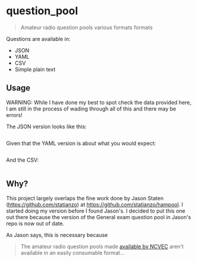 # question_pool

> Amateur radio question pools various formats formats

Questions are available in:
* JSON
* YAML
* CSV
* Simple plain text

## Usage

WARNING: While I have done my best to spot check the data provided here,
I am still in the process of wading through all of this and there may
be errors!

The JSON version looks like this:

```json

```

Given that the YAML version is about what you would expect:

```yaml
```

And the CSV:

```csv
```

## Why?

This project largely overlaps the fine work done by Jason Staten (https://github.com/statianzo)
at https://github.com/statianzo/hampool. I started doing my version before I found
Jason's. I decided to put this one out there because the version of the General exam question
pool in Jason's repo is now out of date.

As Jason says, this is necessary because 

> The amateur radio question pools made [available by NCVEC](http://www.ncvec.org/page.php?id=338) aren't available in an easily
> consumable format...
